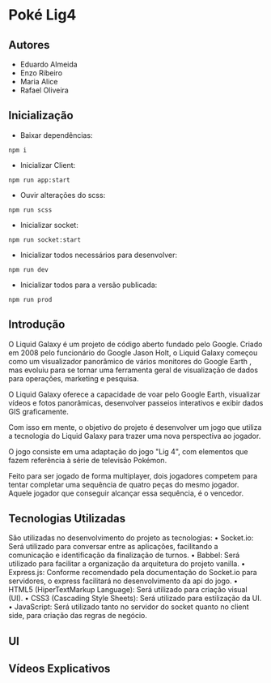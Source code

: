 # Poké Lig4

## Autores
- Eduardo Almeida
- Enzo Ribeiro
- Maria Alice
- Rafael Oliveira

## Inicialização
- Baixar dependências:
```
npm i
```
- Inicializar Client:
```
npm run app:start
```
- Ouvir alterações do scss:
```
npm run scss
```
- Inicializar socket:
```
npm run socket:start
```
- Inicializar todos necessários para desenvolver:
```
npm run dev
```
- Inicializar todos para a versão publicada:
```
npm run prod
```

## Introdução

O Liquid Galaxy é um projeto de código aberto fundado pelo Google. Criado em 2008 pelo funcionário do Google Jason Holt, o Liquid Galaxy começou como um visualizador panorâmico de vários monitores do Google Earth , mas evoluiu para se tornar uma ferramenta geral de visualização de dados para operações, marketing e pesquisa.

O Liquid Galaxy oferece a capacidade de voar pelo Google Earth, visualizar vídeos e fotos panorâmicas, desenvolver passeios interativos e exibir dados GIS graficamente.

Com isso em mente, o objetivo do projeto é desenvolver um jogo que utiliza a tecnologia do Liquid Galaxy para trazer uma nova perspectiva ao jogador.

O jogo consiste em uma adaptação do jogo "Lig 4", com elementos que fazem referência à série de televisão Pokémon. 

Feito para ser jogado de forma multiplayer, dois jogadores competem para tentar completar uma sequência de quatro peças do mesmo jogador. Aquele jogador que conseguir alcançar essa sequência, é o vencedor. 

## Tecnologias Utilizadas

São utilizadas no desenvolvimento do projeto as tecnologias:
• Socket.io: Será utilizado para conversar entre as aplicações, facilitando a comunicação e
identificação da finalização de turnos.
• Babbel: Será utilizado para facilitar a organização da arquitetura do projeto vanilla.
• Express.js: Conforme recomendado pela documentação do Socket.io para servidores, o express
facilitará no desenvolvimento da api do jogo.
• HTML5 (HiperTextMarkup Language): Será utilizado para criação visual (UI).
• CSS3 (Cascading Style Sheets): Será utilizado para estilização da UI.
• JavaScript: Será utilizado tanto no servidor do socket quanto no client side, para criação
das regras de negócio.

## UI

## Vídeos Explicativos
